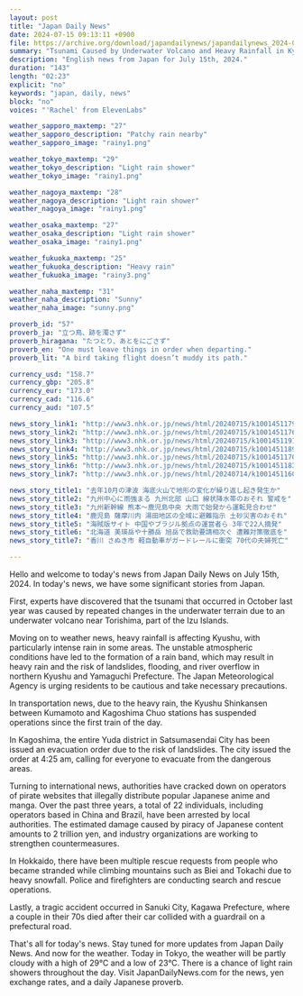 ```yaml
---
layout: post
title: "Japan Daily News"
date: 2024-07-15 09:13:11 +0900
file: https://archive.org/download/japandailynews/japandailynews_2024-07-15.mp3
summary: "Tsunami Caused by Underwater Volcano and Heavy Rainfall in Kyushu, & more…"
description: "English news from Japan for July 15th, 2024."
duration: "143"
length: "02:23"
explicit: "no"
keywords: "japan, daily, news"
block: "no"
voices: "'Rachel' from ElevenLabs"

weather_sapporo_maxtemp: "27"
weather_sapporo_description: "Patchy rain nearby"
weather_sapporo_image: "rainy1.png"

weather_tokyo_maxtemp: "29"
weather_tokyo_description: "Light rain shower"
weather_tokyo_image: "rainy1.png"

weather_nagoya_maxtemp: "28"
weather_nagoya_description: "Light rain shower"
weather_nagoya_image: "rainy1.png"

weather_osaka_maxtemp: "27"
weather_osaka_description: "Light rain shower"
weather_osaka_image: "rainy1.png"

weather_fukuoka_maxtemp: "25"
weather_fukuoka_description: "Heavy rain"
weather_fukuoka_image: "rainy3.png"

weather_naha_maxtemp: "31"
weather_naha_description: "Sunny"
weather_naha_image: "sunny.png"

proverb_id: "57"
proverb_ja: "立つ鳥、跡を濁さず"
proverb_hiragana: "たつとり、あとをにごさず"
proverb_en: "One must leave things in order when departing."
proverb_lit: "A bird taking flight doesn’t muddy its path."

currency_usd: "158.7"
currency_gbp: "205.8"
currency_eur: "173.0"
currency_cad: "116.6"
currency_aud: "107.5"

news_story_link1: "http://www3.nhk.or.jp/news/html/20240715/k10014511791000.html"
news_story_link2: "http://www3.nhk.or.jp/news/html/20240715/k10014511761000.html"
news_story_link3: "http://www3.nhk.or.jp/news/html/20240715/k10014511911000.html"
news_story_link4: "http://www3.nhk.or.jp/news/html/20240715/k10014511891000.html"
news_story_link5: "http://www3.nhk.or.jp/news/html/20240715/k10014511701000.html"
news_story_link6: "http://www3.nhk.or.jp/news/html/20240715/k10014511831000.html"
news_story_link7: "http://www3.nhk.or.jp/news/html/20240714/k10014511601000.html"

news_story_title1: "去年10月の津波 海底火山で地形の変化が繰り返し起き発生か"
news_story_title2: "九州中心に雨強まる 九州北部 山口 線状降水帯のおそれ 警戒を"
news_story_title3: "九州新幹線 熊本～鹿児島中央 大雨で始発から運転見合わせ"
news_story_title4: "鹿児島 薩摩川内 湯田地区の全域に避難指示 土砂災害のおそれ"
news_story_title5: "海賊版サイト 中国やブラジル拠点の運営者ら 3年で22人摘発"
news_story_title6: "北海道 美瑛岳や十勝岳 旭岳で救助要請相次ぐ 遭難対策徹底を"
news_story_title7: "香川 さぬき市 軽自動車がガードレールに衝突 70代の夫婦死亡"

---
```


Hello and welcome to today's news from Japan Daily News on July 15th, 2024. In today's news, we have some significant stories from Japan.

First, experts have discovered that the tsunami that occurred in October last year was caused by repeated changes in the underwater terrain due to an underwater volcano near Torishima, part of the Izu Islands.

Moving on to weather news, heavy rainfall is affecting Kyushu, with particularly intense rain in some areas. The unstable atmospheric conditions have led to the formation of a rain band, which may result in heavy rain and the risk of landslides, flooding, and river overflow in northern Kyushu and Yamaguchi Prefecture. The Japan Meteorological Agency is urging residents to be cautious and take necessary precautions.

In transportation news, due to the heavy rain, the Kyushu Shinkansen between Kumamoto and Kagoshima Chuo stations has suspended operations since the first train of the day.

In Kagoshima, the entire Yuda district in Satsumasendai City has been issued an evacuation order due to the risk of landslides. The city issued the order at 4:25 am, calling for everyone to evacuate from the dangerous areas.

Turning to international news, authorities have cracked down on operators of pirate websites that illegally distribute popular Japanese anime and manga. Over the past three years, a total of 22 individuals, including operators based in China and Brazil, have been arrested by local authorities. The estimated damage caused by piracy of Japanese content amounts to 2 trillion yen, and industry organizations are working to strengthen countermeasures.

In Hokkaido, there have been multiple rescue requests from people who became stranded while climbing mountains such as Biei and Tokachi due to heavy snowfall. Police and firefighters are conducting search and rescue operations.

Lastly, a tragic accident occurred in Sanuki City, Kagawa Prefecture, where a couple in their 70s died after their car collided with a guardrail on a prefectural road.

That's all for today's news. Stay tuned for more updates from Japan Daily News. And now for the weather. Today in Tokyo, the weather will be partly cloudy with a high of 29°C and a low of 23°C. There is a chance of light rain showers throughout the day.  Visit JapanDailyNews.com for the news, yen exchange rates, and a daily Japanese proverb.
